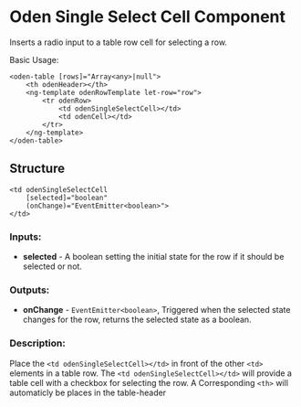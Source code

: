 [//]: # (title: Row - Select Cell)
[//]: # (category: Oden Table)
[//]: # (icon: fa-table)


# Oden Single Select Cell Component

Inserts a radio input to a table row cell for selecting a row.


Basic Usage:
```
<oden-table [rows]="Array<any>|null">
    <th odenHeader></th>
    <ng-template odenRowTemplate let-row="row">
        <tr odenRow>
            <td odenSingleSelectCell></td>
            <td odenCell></td>
        </tr>
    </ng-template>
</oden-table>
```


## Structure

    <td odenSingleSelectCell
        [selected]="boolean"
        (onChange)="EventEmitter<boolean>">
    </td>


### Inputs:

* **selected** - A boolean setting the initial state for the row if it should be selected or not.


### Outputs:

* **onChange** - `EventEmitter<boolean>`, Triggered when the selected state changes for the row, returns the selected state as a boolean.


### Description:
Place the `<td odenSingleSelectCell></td>` in front of the other `<td>` elements in a table row. The `<td odenSingleSelectCell></td>` will provide a table cell with a checkbox for selecting the row.
A Corresponding `<th>` will automaticly be places in the table-header
